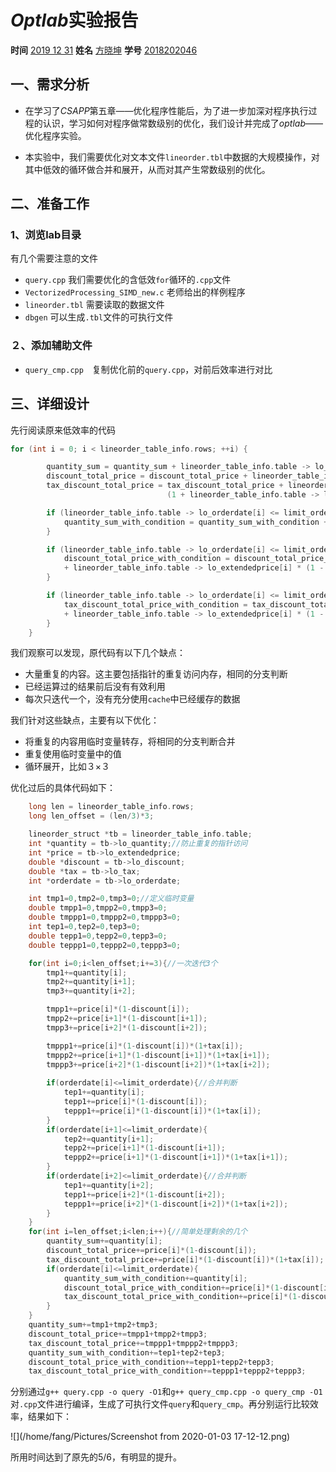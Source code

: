 # $Optlab$实验报告

**时间** <u>2019 12 31</u>				**姓名** <u>方晓坤</u>				**学号** <u>2018202046</u>



## 一、需求分析

- 在学习了$CSAPP$第五章——优化程序性能后，为了进一步加深对程序执行过程的认识，学习如何对程序做常数级别的优化，我们设计并完成了$optlab$——优化程序实验。

- 本实验中，我们需要优化对文本文件`lineorder.tbl`中数据的大规模操作，对其中低效的循环做合并和展开，从而对其产生常数级别的优化。

  

## 二、准备工作

### 1、浏览lab目录

有几个需要注意的文件

- `query.cpp`  我们需要优化的含低效`for`循环的`.cpp`文件
- `VectorizedProcessing_SIMD_new.c`  老师给出的样例程序
- `lineorder.tbl`  需要读取的数据文件
- `dbgen` 可以生成`.tbl`文件的可执行文件

### ２、添加辅助文件

- `query_cmp.cpp`　复制优化前的`query.cpp`，对前后效率进行对比



## 三、详细设计

先行阅读原来低效率的代码

~~~cpp
for (int i = 0; i < lineorder_table_info.rows; ++i) {

		quantity_sum = quantity_sum + lineorder_table_info.table -> lo_quantity[i];
		discount_total_price = discount_total_price + lineorder_table_info.table -> lo_extendedprice[i] * (1 - lineorder_table_info.table -> lo_discount[i]);
		tax_discount_total_price = tax_discount_total_price + lineorder_table_info.table -> lo_extendedprice[i] * (1 - lineorder_table_info.table -> lo_discount[i]) * 
								   (1 + lineorder_table_info.table -> lo_tax[i] );

		if (lineorder_table_info.table -> lo_orderdate[i] <= limit_orderdate) {
			quantity_sum_with_condition = quantity_sum_with_condition + lineorder_table_info.table -> lo_quantity[i];
		}

		if (lineorder_table_info.table -> lo_orderdate[i] <= limit_orderdate) {
			discount_total_price_with_condition = discount_total_price_with_condition 
			+ lineorder_table_info.table -> lo_extendedprice[i] * (1 - lineorder_table_info.table -> lo_discount[i]);
		}

		if (lineorder_table_info.table -> lo_orderdate[i] <= limit_orderdate) {
			tax_discount_total_price_with_condition = tax_discount_total_price_with_condition 
			+ lineorder_table_info.table -> lo_extendedprice[i] * (1 - lineorder_table_info.table -> lo_discount[i]) * (1 + lineorder_table_info.table -> lo_tax[i] );
		}
	}
~~~

我们观察可以发现，原代码有以下几个缺点：

- 大量重复的内容。这主要包括指针的重复访问内存，相同的分支判断
- 已经运算过的结果前后没有有效利用
- 每次只迭代一个，没有充分使用`cache`中已经缓存的数据

我们针对这些缺点，主要有以下优化：

- 将重复的内容用临时变量转存，将相同的分支判断合并
- 重复使用临时变量中的值
- 循环展开，比如３×３

优化过后的具体代码如下：

~~~cpp
	long len = lineorder_table_info.rows;
	long len_offset = (len/3)*3;

	lineorder_struct *tb = lineorder_table_info.table;
	int *quantity = tb->lo_quantity;//防止重复的指针访问
	int *price = tb->lo_extendedprice;
	double *discount = tb->lo_discount;
	double *tax = tb->lo_tax;
	int *orderdate = tb->lo_orderdate;

	int tmp1=0,tmp2=0,tmp3=0;//定义临时变量
	double tmpp1=0,tmpp2=0,tmpp3=0;
    double tmppp1=0,tmppp2=0,tmppp3=0;
	int tep1=0,tep2=0,tep3=0;
	double tepp1=0,tepp2=0,tepp3=0;
    double teppp1=0,teppp2=0,teppp3=0;

	for(int i=0;i<len_offset;i+=3){//一次迭代3个
		tmp1+=quantity[i];
		tmp2+=quantity[i+1];
		tmp3+=quantity[i+2];

		tmpp1+=price[i]*(1-discount[i]);
		tmpp2+=price[i+1]*(1-discount[i+1]);
		tmpp3+=price[i+2]*(1-discount[i+2]);

		tmppp1+=price[i]*(1-discount[i])*(1+tax[i]);
		tmppp2+=price[i+1]*(1-discount[i+1])*(1+tax[i+1]);
		tmppp3+=price[i+2]*(1-discount[i+2])*(1+tax[i+2]);
		
		if(orderdate[i]<=limit_orderdate){//合并判断
			tep1+=quantity[i];
			tepp1+=price[i]*(1-discount[i]);
			teppp1+=price[i]*(1-discount[i])*(1+tax[i]);
		}
		if(orderdate[i+1]<=limit_orderdate){
			tep2+=quantity[i+1];
			tepp2+=price[i+1]*(1-discount[i+1]);
			teppp2+=price[i+1]*(1-discount[i+1])*(1+tax[i+1]);
		}
		if(orderdate[i+2]<=limit_orderdate){//合并判断
			tep1+=quantity[i+2];
			tepp1+=price[i+2]*(1-discount[i+2]);
			teppp1+=price[i+2]*(1-discount[i+2])*(1+tax[i+2]);
		}
	}
	for(int i=len_offset;i<len;i++){//简单处理剩余的几个
		quantity_sum+=quantity[i];
		discount_total_price+=price[i]*(1-discount[i]);
		tax_discount_total_price+=price[i]*(1-discount[i])*(1+tax[i]);
		if(orderdate[i]<=limit_orderdate){
			quantity_sum_with_condition+=quantity[i];
			discount_total_price_with_condition+=price[i]*(1-discount[i]);
			tax_discount_total_price_with_condition+=price[i]*(1-discount[i])*(1+tax[i]);
		}
	}
	quantity_sum+=tmp1+tmp2+tmp3;
	discount_total_price+=tmpp1+tmpp2+tmpp3;
	tax_discount_total_price+=tmppp1+tmppp2+tmppp3;
	quantity_sum_with_condition+=tep1+tep2+tep3;
	discount_total_price_with_condition+=tepp1+tepp2+tepp3;
	tax_discount_total_price_with_condition+=teppp1+teppp2+teppp3;
~~~

分别通过`g++ query.cpp -o query -O1`和`g++ query_cmp.cpp -o query_cmp -O1`对`.cpp`文件进行编译，生成了可执行文件`query`和`query_cmp`。再分别运行比较效率，结果如下：

![](/home/fang/Pictures/Screenshot from 2020-01-03 17-12-12.png)

所用时间达到了原先的5/6，有明显的提升。